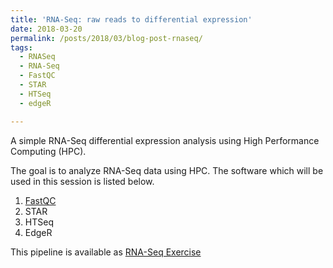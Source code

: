 ```yaml
---
title: 'RNA-Seq: raw reads to differential expression'
date: 2018-03-20
permalink: /posts/2018/03/blog-post-rnaseq/
tags:
  - RNASeq
  - RNA-Seq
  - FastQC
  - STAR
  - HTSeq
  - edgeR

---
```

A simple RNA-Seq differential expression analysis using High Performance Computing (HPC).

The goal is to analyze RNA-Seq data using HPC. The software which will be used in this session is listed below.

1. [FastQC](http://www.bioinformatics.babraham.ac.uk/projects/fastqc/)
2. STAR
3. HTSeq
4. EdgeR

This pipeline is available as [RNA-Seq Exercise](https://bitbucket.org/adinasarapu/ibs_class/src)
